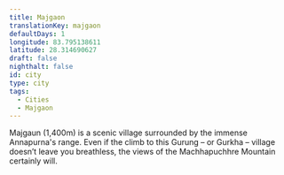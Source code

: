 ```yaml
---
title: Majgaon
translationKey: majgaon
defaultDays: 1
longitude: 83.795138611
latitude: 28.314690627
draft: false
nighthalt: false
id: city
type: city
tags:
  - Cities
  - Majgaon
---
```

Majgaun (1,400m) is a scenic village surrounded by the immense Annapurna's range. Even if the climb to this Gurung – or Gurkha – village doesn’t leave you breathless, the views of the Machhapuchhre Mountain certainly will.